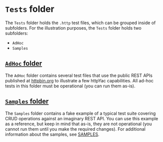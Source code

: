 # `Tests` folder

The `Tests` folder holds the `.http` test files, which can be grouped inside of subfolders. For the illustration purposes, the `Tests` folder holds two subfolders:

- `AdHoc`
- `Samples`

## [`AdHoc` folder](AdHoc)

The `AdHoc` folder contains several test files that use the public REST APIs published at [httpbin.org](https://httpbin.org/) to illustrate a few httpYac capabilities. All ad-hoc tests in this folder must be operational (you can run them as-is).

## [`Samples` folder](Samples)

The `Samples` folder contains a fake example of a typical test suite covering CRUD operations against an imaginary REST API. You can use this example as a reference, but keep in mind that as-is, they are not operational (you cannot run them until you make the required changes). For additional information about the samples, see [SAMPLES](SAMPLES.md).
